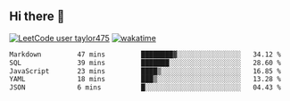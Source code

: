 ## Hi there 👋

[![LeetCode user taylor475](https://img.shields.io/badge/dynamic/json?style=for-the-badge&labelColor=black&color=%23ffa116&label=Solved&query=solvedOverTotal&url=https%3A%2F%2Fleetcode-badge.vercel.app%2Fapi%2Fusers%2Ftaylor475&logo=leetcode&logoColor=yellow)](https://leetcode.com/taylor475/)
[![wakatime](https://wakatime.com/badge/user/8c6aced9-f66a-452f-8802-5d7239ce5c50.svg)](https://wakatime.com/@8c6aced9-f66a-452f-8802-5d7239ce5c50)

<!--START_SECTION:waka-->

```txt
Markdown         47 mins         ████████▓░░░░░░░░░░░░░░░░   34.12 %
SQL              39 mins         ███████░░░░░░░░░░░░░░░░░░   28.60 %
JavaScript       23 mins         ████▒░░░░░░░░░░░░░░░░░░░░   16.85 %
YAML             18 mins         ███▒░░░░░░░░░░░░░░░░░░░░░   13.28 %
JSON             6 mins          █░░░░░░░░░░░░░░░░░░░░░░░░   04.43 %
```

<!--END_SECTION:waka-->

<!--
**taylor475/taylor475** is a _special_ repository because its `README.md` (this file) appears on your GitHub profile.
